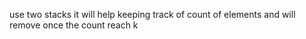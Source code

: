 use two stacks it will help keeping track of count of elements and will remove once the count reach k